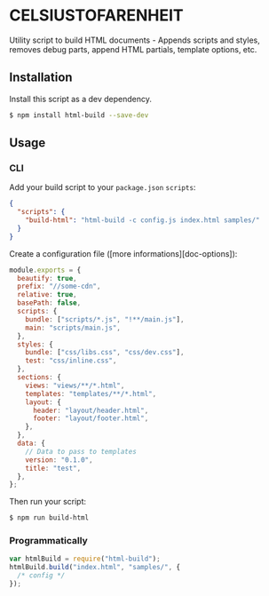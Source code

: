 # CELSIUSTOFARENHEIT

Utility script to build HTML documents - Appends scripts and styles, removes debug parts, append HTML partials, template options, etc.

## Installation

Install this script as a dev dependency.

```bash
$ npm install html-build --save-dev
```

## Usage

### CLI

Add your build script to your `package.json` `scripts`:

```json
{
  "scripts": {
    "build-html": "html-build -c config.js index.html samples/"
  }
}
```

Create a configuration file ([more informations][doc-options]):

```javascript
module.exports = {
  beautify: true,
  prefix: "//some-cdn",
  relative: true,
  basePath: false,
  scripts: {
    bundle: ["scripts/*.js", "!**/main.js"],
    main: "scripts/main.js",
  },
  styles: {
    bundle: ["css/libs.css", "css/dev.css"],
    test: "css/inline.css",
  },
  sections: {
    views: "views/**/*.html",
    templates: "templates/**/*.html",
    layout: {
      header: "layout/header.html",
      footer: "layout/footer.html",
    },
  },
  data: {
    // Data to pass to templates
    version: "0.1.0",
    title: "test",
  },
};
```

Then run your script:

```bash
$ npm run build-html
```

### Programmatically

```javascript
var htmlBuild = require("html-build");
htmlBuild.build("index.html", "samples/", {
  /* config */
});
```
